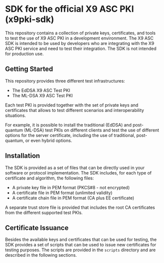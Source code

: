 # SDK for the official X9 ASC PKI (x9pki-sdk)

This repository contains a collection of private keys, certificates, and tools
to test the use of X9 ASC PKI in a development environment. The X9 ASC SDK is
intended to be used by developers who are integrating with the X9 ASC PKI
service and need to test their integration. The SDK is not intended for
production use.

## Getting Started

This repository provides three different test infrastructures:
* The EdDSA X9 ASC Test PKI
* The ML-DSA X9 ASC Test PKI

Each test PKI is provided together with the set of private keys and certificates
that allows to test different scenarios and interoperability situations.

For example, it is possible to install the traditional (EdDSA) and post-quantum
(ML-DSA) test PKIs on different clients and test the use of different options
for the server certificate, including the use of traditional, post-quantum, or
even hybrid options.

## Installation

The SDK is provided as a set of files that can be directly used in your software
or protocol implementation. The SDK includes, for each type of certificate and
algorithm, the following files:
* A private key file in PEM format (PKCS#8 - not encrypted)
* A certificate file in PEM format (unlimited validity)
* A certificate chain file in PEM format (CA plus EE certificate)

A separate trust store file is provided that includes the root CA certificates
from the different supported test PKIs.

## Certificate Issuance

Besides the available keys and certificates that can be used for testing, the
SDK provides a set of scripts that can be used to issue new certificates for
testing purposes. The scripts are provided in the `scripts` directory and are
described in the following sections.
